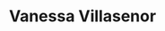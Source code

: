 ---
layout: detail
title: Vanessa Villasenor
first_name: Vanessa
last_name: Villasenor
twitter: https://twitter.com/cmykw_
assets:
  img: ./img/000-4.jpg
quote: |
  “#000”, or BLACK, is a collection of photos curated to express the cultural appreciation of the women owning their true self through.
# injectAllPosts: true
---